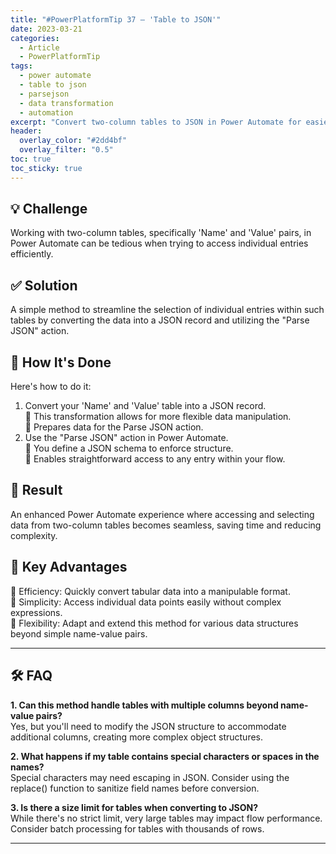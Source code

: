 ```yaml
---
title: "#PowerPlatformTip 37 – 'Table to JSON'"
date: 2023-03-21
categories:
  - Article
  - PowerPlatformTip
tags:
  - power automate
  - table to json
  - parsejson
  - data transformation
  - automation
excerpt: "Convert two-column tables to JSON in Power Automate for easier data access. Use Parse JSON for efficient data transformation and automation."
header:
  overlay_color: "#2dd4bf"
  overlay_filter: "0.5"
toc: true
toc_sticky: true
---
```


## 💡 Challenge
Working with two-column tables, specifically 'Name' and 'Value' pairs, in Power Automate can be tedious when trying to access individual entries efficiently.

## ✅ Solution
A simple method to streamline the selection of individual entries within such tables by converting the data into a JSON record and utilizing the "Parse JSON" action.

## 🔧 How It's Done
Here's how to do it:
1. Convert your 'Name' and 'Value' table into a JSON record.  
   🔸 This transformation allows for more flexible data manipulation.  
   🔸 Prepares data for the Parse JSON action.
2. Use the "Parse JSON" action in Power Automate.  
   🔸 You define a JSON schema to enforce structure.  
   🔸 Enables straightforward access to any entry within your flow.

## 🎉 Result
An enhanced Power Automate experience where accessing and selecting data from two-column tables becomes seamless, saving time and reducing complexity.

## 🌟 Key Advantages
🔸 Efficiency: Quickly convert tabular data into a manipulable format.  
🔸 Simplicity: Access individual data points easily without complex expressions.  
🔸 Flexibility: Adapt and extend this method for various data structures beyond simple name-value pairs.

---

## 🛠️ FAQ
**1. Can this method handle tables with multiple columns beyond name-value pairs?**  
Yes, but you'll need to modify the JSON structure to accommodate additional columns, creating more complex object structures.

**2. What happens if my table contains special characters or spaces in the names?**  
Special characters may need escaping in JSON. Consider using the replace() function to sanitize field names before conversion.

**3. Is there a size limit for tables when converting to JSON?**  
While there's no strict limit, very large tables may impact flow performance. Consider batch processing for tables with thousands of rows.

---

